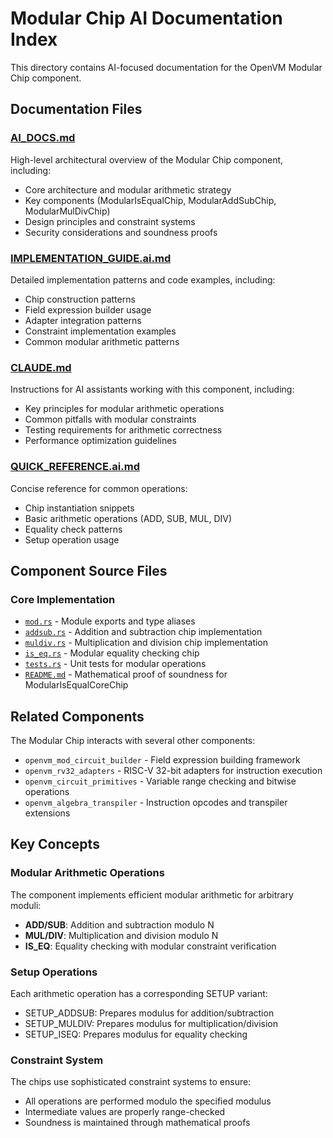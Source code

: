 # Modular Chip AI Documentation Index

This directory contains AI-focused documentation for the OpenVM Modular Chip component.

## Documentation Files

### [AI_DOCS.md](./AI_DOCS.md)
High-level architectural overview of the Modular Chip component, including:
- Core architecture and modular arithmetic strategy
- Key components (ModularIsEqualChip, ModularAddSubChip, ModularMulDivChip)
- Design principles and constraint systems
- Security considerations and soundness proofs

### [IMPLEMENTATION_GUIDE.ai.md](./IMPLEMENTATION_GUIDE.ai.md)
Detailed implementation patterns and code examples, including:
- Chip construction patterns
- Field expression builder usage
- Adapter integration patterns
- Constraint implementation examples
- Common modular arithmetic patterns

### [CLAUDE.md](./CLAUDE.md)
Instructions for AI assistants working with this component, including:
- Key principles for modular arithmetic operations
- Common pitfalls with modular constraints
- Testing requirements for arithmetic correctness
- Performance optimization guidelines

### [QUICK_REFERENCE.ai.md](./QUICK_REFERENCE.ai.md)
Concise reference for common operations:
- Chip instantiation snippets
- Basic arithmetic operations (ADD, SUB, MUL, DIV)
- Equality check patterns
- Setup operation usage

## Component Source Files

### Core Implementation
- [`mod.rs`](./mod.rs) - Module exports and type aliases
- [`addsub.rs`](./addsub.rs) - Addition and subtraction chip implementation
- [`muldiv.rs`](./muldiv.rs) - Multiplication and division chip implementation
- [`is_eq.rs`](./is_eq.rs) - Modular equality checking chip
- [`tests.rs`](./tests.rs) - Unit tests for modular operations
- [`README.md`](./README.md) - Mathematical proof of soundness for ModularIsEqualCoreChip

## Related Components

The Modular Chip interacts with several other components:
- `openvm_mod_circuit_builder` - Field expression building framework
- `openvm_rv32_adapters` - RISC-V 32-bit adapters for instruction execution
- `openvm_circuit_primitives` - Variable range checking and bitwise operations
- `openvm_algebra_transpiler` - Instruction opcodes and transpiler extensions

## Key Concepts

### Modular Arithmetic Operations
The component implements efficient modular arithmetic for arbitrary moduli:
- **ADD/SUB**: Addition and subtraction modulo N
- **MUL/DIV**: Multiplication and division modulo N  
- **IS_EQ**: Equality checking with modular constraint verification

### Setup Operations
Each arithmetic operation has a corresponding SETUP variant:
- SETUP_ADDSUB: Prepares modulus for addition/subtraction
- SETUP_MULDIV: Prepares modulus for multiplication/division
- SETUP_ISEQ: Prepares modulus for equality checking

### Constraint System
The chips use sophisticated constraint systems to ensure:
- All operations are performed modulo the specified modulus
- Intermediate values are properly range-checked
- Soundness is maintained through mathematical proofs